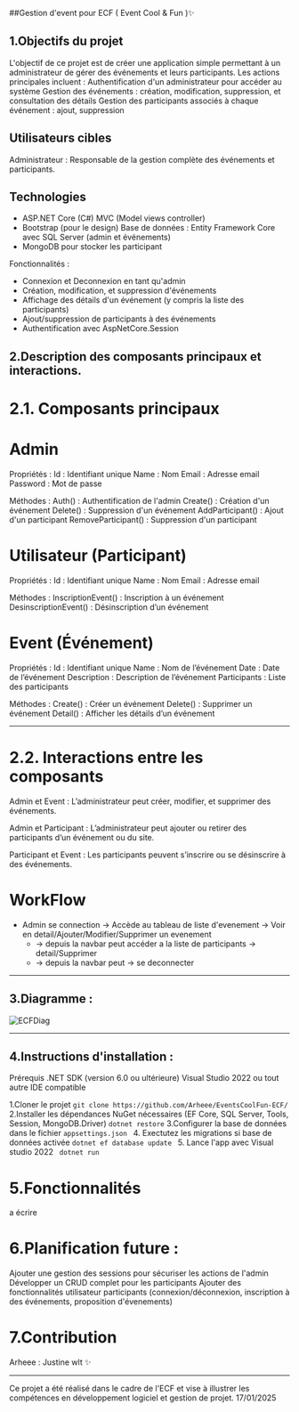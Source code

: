 ##Gestion d'event pour ECF ( Event Cool & Fun )✨

## 1.Objectifs du projet

L'objectif de ce projet est de créer une application simple permettant à un administrateur de gérer des événements et leurs participants. 
Les actions principales incluent :
Authentification d'un administrateur pour accéder au système
Gestion des événements : création, modification, suppression, et consultation des détails
Gestion des participants associés à chaque événement : ajout, suppression

## Utilisateurs cibles

Administrateur : Responsable de la gestion complète des événements et participants.

## Technologies
- ASP.NET Core (C#) MVC (Model views controller)
- Bootstrap (pour le design)
Base de données : Entity Framework Core avec SQL Server (admin et événements)
- MongoDB pour stocker les participant 



Fonctionnalités :
- Connexion et Deconnexion en tant qu'admin
- Création, modification, et suppression d'événements
- Affichage des détails d'un événement (y compris la liste des participants)
- Ajout/suppression de participants à des événements 
- Authentification avec AspNetCore.Session

## 2.Description des composants principaux et interactions. 
# 2.1. Composants principaux

# Admin
Propriétés :
Id : Identifiant unique
Name : Nom
Email : Adresse email
Password : Mot de passe

Méthodes :
Auth() : Authentification de l'admin
Create() : Création d'un événement
Delete() : Suppression d'un événement
AddParticipant() : Ajout d'un participant 
RemoveParticipant() : Suppression d'un participant

# Utilisateur (Participant)

Propriétés :
Id : Identifiant unique
Name : Nom
Email : Adresse email

Méthodes :
InscriptionEvent() : Inscription à un événement
DesinscriptionEvent() : Désinscription d’un événement

# Event (Événement)

Propriétés :
Id : Identifiant unique
Name : Nom de l’événement
Date : Date de l’événement
Description : Description de l’événement
Participants : Liste des participants

Méthodes :
Create() : Créer un événement
Delete() : Supprimer un événement
Detail() : Afficher les détails d’un événement

----------------------------------
# 2.2. Interactions entre les composants

Admin et Event : L’administrateur peut créer, modifier, et supprimer des événements.

Admin et Participant : L’administrateur peut ajouter ou retirer des participants d’un événement ou du site.

Participant et Event : Les participants peuvent s’inscrire ou se désinscrire à des événements.

# WorkFlow 
 - Admin se connection -> Accède au tableau de liste d'evenement -> Voir en detail/Ajouter/Modifier/Supprimer un evenement 
	- -> depuis la navbar peut accéder a la liste de participants -> detail/Supprimer
	- -> depuis la navbar peut -> se deconnecter 

-------------------------------
## 3.Diagramme  : 
![ECFDiag](https://github.com/user-attachments/assets/2e7d658d-8c4f-4fa4-bfb2-247806799bba)

---------------------------------

## 4.Instructions d'installation :

Prérequis
.NET SDK (version 6.0 ou ultérieure)
Visual Studio 2022 ou tout autre IDE compatible

1.Cloner le projet
``` git clone https://github.com/Arheee/EventsCoolFun-ECF/ ```
2.Installer les dépendances NuGet nécessaires (EF Core, SQL Server, Tools, Session, MongoDB.Driver)
``` dotnet restore ```
3.Configurer la base de données dans le fichier ``` appsettings.json  ```
4. Exectutez les migrations si base de données activée
 ``` dotnet ef database update  ```
5. Lance l'app avec Visual studio 2022
 ```  dotnet run  ```

# 5.Fonctionnalités
a écrire 

# 6.Planification future :
Ajouter une gestion des sessions pour sécuriser les actions de l'admin
Développer un CRUD complet pour les participants 
Ajouter des fonctionnalités utilisateur participants (connexion/déconnexion, inscription à des événements, proposition d'évenements)

# 7.Contribution 
Arheee : Justine wlt ✨
_______________________________________________

Ce projet a été réalisé dans le cadre de l'ECF et vise à illustrer les compétences en développement logiciel et gestion de projet.
17/01/2025
